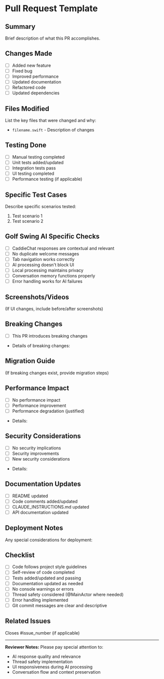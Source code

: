 # Pull Request Template

## Summary
Brief description of what this PR accomplishes.

## Changes Made
- [ ] Added new feature
- [ ] Fixed bug
- [ ] Improved performance
- [ ] Updated documentation
- [ ] Refactored code
- [ ] Updated dependencies

## Files Modified
List the key files that were changed and why:
- `filename.swift` - Description of changes

## Testing Done
- [ ] Manual testing completed
- [ ] Unit tests added/updated
- [ ] Integration tests pass
- [ ] UI testing completed
- [ ] Performance testing (if applicable)

## Specific Test Cases
Describe specific scenarios tested:
1. Test scenario 1
2. Test scenario 2

## Golf Swing AI Specific Checks
- [ ] CaddieChat responses are contextual and relevant
- [ ] No duplicate welcome messages
- [ ] Tab navigation works correctly
- [ ] AI processing doesn't block UI
- [ ] Local processing maintains privacy
- [ ] Conversation memory functions properly
- [ ] Error handling works for AI failures

## Screenshots/Videos
(If UI changes, include before/after screenshots)

## Breaking Changes
- [ ] This PR introduces breaking changes
- Details of breaking changes:

## Migration Guide
(If breaking changes exist, provide migration steps)

## Performance Impact
- [ ] No performance impact
- [ ] Performance improvement
- [ ] Performance degradation (justified)
- Details:

## Security Considerations
- [ ] No security implications
- [ ] Security improvements
- [ ] New security considerations
- Details:

## Documentation Updates
- [ ] README updated
- [ ] Code comments added/updated
- [ ] CLAUDE_INSTRUCTIONS.md updated
- [ ] API documentation updated

## Deployment Notes
Any special considerations for deployment:

## Checklist
- [ ] Code follows project style guidelines
- [ ] Self-review of code completed  
- [ ] Tests added/updated and passing
- [ ] Documentation updated as needed
- [ ] No console warnings or errors
- [ ] Thread safety considered (@MainActor where needed)
- [ ] Error handling implemented
- [ ] Git commit messages are clear and descriptive

## Related Issues
Closes #issue_number (if applicable)

---
**Reviewer Notes:**
Please pay special attention to:
- AI response quality and relevance
- Thread safety implementation
- UI responsiveness during AI processing
- Conversation flow and context preservation